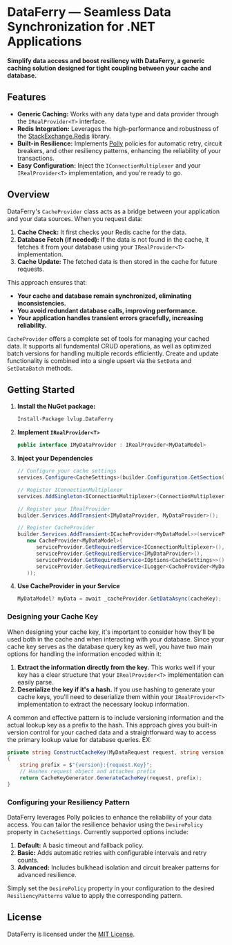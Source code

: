 # DataFerry — Seamless Data Synchronization for .NET Applications

**Simplify data access and boost resiliency with DataFerry, a generic caching solution designed for tight coupling between your cache and database.**

## Features

* **Generic Caching:** Works with any data type and data provider through the `IRealProvider<T>` interface.
* **Redis Integration:** Leverages the high-performance and robustness of the [StackExchange.Redis](https://stackexchange.github.io/StackExchange.Redis/) library.
* **Built-in Resilience:** Implements [Polly](https://www.pollydocs.org) policies for automatic retry, circuit breakers, and other resiliency patterns, enhancing the reliability of your transactions.
* **Easy Configuration:** Inject the `IConnectionMultiplexer` and your `IRealProvider<T>` implementation, and you're ready to go.

## Overview

DataFerry's `CacheProvider` class acts as a bridge between your application and your data sources. When you request data:

1. **Cache Check:** It first checks your Redis cache for the data.
2. **Database Fetch (if needed):** If the data is not found in the cache, it fetches it from your database using your `IRealProvider<T>` implementation.
3. **Cache Update:** The fetched data is then stored in the cache for future requests.

This approach ensures that:

* **Your cache and database remain synchronized, eliminating inconsistencies.**
* **You avoid redundant database calls, improving performance.**
* **Your application handles transient errors gracefully, increasing reliability.**

`CacheProvider` offers a complete set of tools for managing your cached data. It supports all fundamental CRUD operations, as well as optimized batch versions for handling multiple records efficiently. Create and update functionality is combined into a single upsert via the `SetData` and `SetDataBatch` methods.

## Getting Started

1. **Install the NuGet package:**

   ```bash
   Install-Package lvlup.DataFerry
   ```

2. **Implement `IRealProvider<T>`**

   ```csharp
   public interface IMyDataProvider : IRealProvider<MyDataModel>
   ```

3. **Inject your Dependencies**

   ```csharp
   // Configure your cache settings
   services.Configure<CacheSettings>(builder.Configuration.GetSection("CacheSettings"));

   // Register IConnectionMultiplexer 
   services.AddSingleton<IConnectionMultiplexer>(ConnectionMultiplexer.Connect(connectionString));

   // Register your IRealProvider
   builder.Services.AddTransient<IMyDataProvider, MyDataProvider>();

   // Register CacheProvider
   builder.Services.AddTransient<ICacheProvider<MyDataModel>>(serviceProvider =>
      new CacheProvider<MyDataModel>(
         serviceProvider.GetRequiredService<IConnectionMultiplexer>(),
         serviceProvider.GetRequiredService<IMyDataProvider>(),
         serviceProvider.GetRequiredService<IOptions<CacheSettings>>(),
         serviceProvider.GetRequiredService<ILogger<CacheProvider<MyDataModel>>>()
      ));
   ```

4. **Use CacheProvider in your Service**

   ```csharp
   MyDataModel? myData = await _cacheProvider.GetDataAsync(cacheKey);
   ```

### Designing your Cache Key

When designing your cache key, it's important to consider how they'll be used both in the cache and when interacting with your database. Since your cache key serves as the database query key as well, you have two main options for handling the information encoded within it:

1. **Extract the information directly from the key.** This works well if your key has a clear structure that your `IRealProvider<T>` implementation can easily parse.
2. **Deserialize the key if it's a hash.** If you use hashing to generate your cache keys, you'll need to deserialize them within your `IRealProvider<T>` implementation to extract the necessary lookup information.

A common and effective pattern is to include versioning information and the actual lookup key as a prefix to the hash. This approach gives you built-in version control for your cached data and a straightforward way to access the primary lookup value for database queries. EX:

```csharp
private string ConstructCacheKey(MyDataRequest request, string version)
{
	string prefix = $"{version}:{request.Key}";
	// Hashes request object and attaches prefix
	return CacheKeyGenerator.GenerateCacheKey(request, prefix);
}
```

### Configuring your Resiliency Pattern

DataFerry leverages Polly policies to enhance the reliability of your data access. You can tailor the resilience behavior using the `DesirePolicy` property in `CacheSettings`. Currently supported options include:

1. **Default:** A basic timeout and fallback policy.
2. **Basic:** Adds automatic retries with configurable intervals and retry counts.
3. **Advanced:** Includes bulkhead isolation and circuit breaker patterns for advanced resilience.

Simply set the `DesirePolicy` property in your configuration to the desired `ResiliencyPatterns` value to apply the corresponding pattern.

## License

DataFerry is licensed under the [MIT License](https://opensource.org/licenses/MIT).